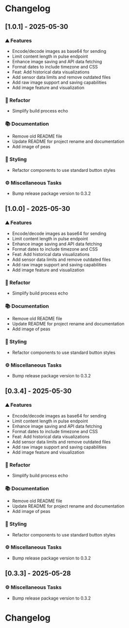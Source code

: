 # Changelog

## [1.0.1] - 2025-05-30

### <!-- 0 -->⛰️  Features

- Encode/decode images as base64 for sending
- Limit content length in pulse endpoint
- Enhance image saving and API data fetching
- Format dates to include timezone and CSS
- Feat: Add historical data visualizations
- Add sensor data limits and remove outdated files
- Add raw image support and saving capabilities
- Add image feature and visualization

### <!-- 2 -->🚜 Refactor

- Simplify build process echo

### <!-- 3 -->📚 Documentation

- Remove old README file
- Update README for project rename and documentation
- Add image of peas

### <!-- 5 -->🎨 Styling

- Refactor components to use standard button styles

### <!-- 7 -->⚙️ Miscellaneous Tasks

- Bump release package version to 0.3.2

## [1.0.0] - 2025-05-30

### <!-- 0 -->⛰️  Features

- Encode/decode images as base64 for sending
- Limit content length in pulse endpoint
- Enhance image saving and API data fetching
- Format dates to include timezone and CSS
- Feat: Add historical data visualizations
- Add sensor data limits and remove outdated files
- Add raw image support and saving capabilities
- Add image feature and visualization

### <!-- 2 -->🚜 Refactor

- Simplify build process echo

### <!-- 3 -->📚 Documentation

- Remove old README file
- Update README for project rename and documentation
- Add image of peas

### <!-- 5 -->🎨 Styling

- Refactor components to use standard button styles

### <!-- 7 -->⚙️ Miscellaneous Tasks

- Bump release package version to 0.3.2

## [0.3.4] - 2025-05-30

### <!-- 0 -->⛰️  Features

- Encode/decode images as base64 for sending
- Limit content length in pulse endpoint
- Enhance image saving and API data fetching
- Format dates to include timezone and CSS
- Feat: Add historical data visualizations
- Add sensor data limits and remove outdated files
- Add raw image support and saving capabilities
- Add image feature and visualization

### <!-- 2 -->🚜 Refactor

- Simplify build process echo

### <!-- 3 -->📚 Documentation

- Remove old README file
- Update README for project rename and documentation
- Add image of peas

### <!-- 5 -->🎨 Styling

- Refactor components to use standard button styles

### <!-- 7 -->⚙️ Miscellaneous Tasks

- Bump release package version to 0.3.2

## [0.3.3] - 2025-05-28

### <!-- 7 -->⚙️ Miscellaneous Tasks

- Bump release package version to 0.3.2

# Changelog